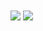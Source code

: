 


<a >
  <img align="center" src="https://github-readme-stats.vercel.app/api?username=suprajaarthi&show_icons=true&theme=highcontrast&hide=contribs,prs" />
</a>
<a>
  <img align="center" src="https://camo.githubusercontent.com/4f40a97190313f3359a0b56bbd64873163870f36c795d26cf093ce677724affd/68747470733a2f2f6769746875622d726561646d652d73746174732e76657263656c2e6170702f6170692f746f702d6c616e67732f3f757365726e616d653d6d6861727368697461267468656d653d6f6e656461726b26686964655f6c616e67735f62656c6f773d31" data-canonical-src="https://github-readme-stats.vercel.app/api/top-langs/?username=mharshita&amp;theme=onedark&amp;hide_langs_below=1" >
</a>
